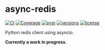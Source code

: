 # async-redis

[![CI](https://github.com/samuelcolvin/async-redis/workflows/CI/badge.svg?event=push)](https://github.com/samuelcolvin/async-redis/actions?query=event%3Apush+branch%3Amaster+workflow%3ACI)
[![Coverage](https://codecov.io/gh/samuelcolvin/async-redis/branch/master/graph/badge.svg)](https://codecov.io/gh/samuelcolvin/async-redis)
[![pypi](https://img.shields.io/pypi/v/async-redis.svg)](https://pypi.python.org/pypi/async-redis)
[![versions](https://img.shields.io/pypi/pyversions/async-redis.svg)](https://github.com/samuelcolvin/async-redis)
[![license](https://img.shields.io/github/license/samuelcolvin/async-redis.svg)](https://github.com/samuelcolvin/async-redis/blob/master/LICENSE)

Python redis client using asyncio.

**Currently a work in progress.**
